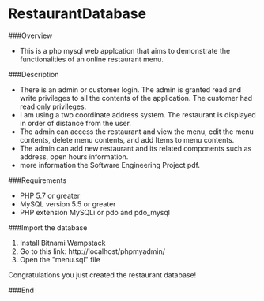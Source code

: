 # RestaurantDatabase
###Overview

- This is a php mysql web applcation that aims to demonstrate the functionalities of an online restaurant menu.



###Description 
- There is an admin or customer login. The admin is granted read and write privileges to all the contents of the application. The customer had read only privileges.
- I am using a two coordinate address system. The restaurant is displayed in order of distance from the user. 
- The admin can access the restaurant and view the menu, edit the menu contents, delete menu contents, and add Items to menu contents. 
- The admin can add new restaurant and its related components such as address, open hours information.
- more information the Software Engineering Project pdf.

###Requirements
- PHP 5.7 or greater
- MySQL version 5.5 or greater
- PHP extension MySQLi or pdo and pdo_mysql

###Import the database
 1.  Install Bitnami Wampstack
 2. Go to this link: http://localhost/phpmyadmin/
 3. Open the "menu.sql" file
 
Congratulations you just created the restaurant database!

###End
